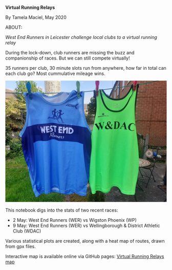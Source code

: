 **Virtual Running Relays**

By Tamela Maciel, May 2020

ABOUT:

*West End Runners in Leicester challenge local clubs to a virtual running relay*

During the lock-down, club runners are missing the buzz and companionship of races. But we can still compete virtually!

35 runners per club, 30 minute slots run from anywhere, how far in total can each club go? 
Most cummulative mileage wins.

![alt text](https://raw.githubusercontent.com/tamelamaciel/virtual_running_relays/master/club_jerseys.jpg "West End vs WDAC")

This notebook digs into the stats of two recent races:  
* 2 May: West End Runners (WER) vs Wigston Phoenix (WP)  
* 9 May: West End Runners (WER) vs Wellingborough & District Athletic Club (WDAC)  

Various statistical plots are created, along with a heat map of routes, drawn from gpx files.

Interactive map is available online via GitHub pages: [Virtual Running Relays map](https://tamelamaciel.github.io/virtual_running_relays/)
